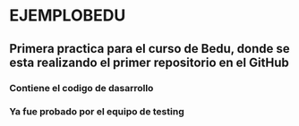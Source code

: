 # EJEMPLOBEDU

## Primera practica para el curso de Bedu, donde se esta realizando el primer repositorio en el GitHub

### Contiene el codigo de dasarrollo
### Ya fue probado por el equipo de testing